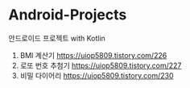 # Android-Projects
안드로이드 프로젝트 with Kotlin

1. BMI 계산기 https://uiop5809.tistory.com/226
2. 로또 번호 추첨기 https://uiop5809.tistory.com/227
3. 비밀 다이어리 https://uiop5809.tistory.com/230
